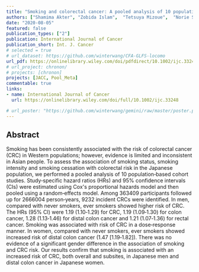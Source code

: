 ```yaml
---
title: "Smoking and colorectal cancer: A pooled analysis of 10 population‐based cohort studies in Japan"
authors: ["Shamima Akter", "Zobida Islam",  "Tetsuya Mizoue",  "Norie Sawada",  "Hikaru Ihira",  "Shoichiro Tsugane", "Yuriko N. Koyanagi",  "Hidemi Ito",  "**Chaochen Wang**",  "Akiko Tamakoshi",  "Keiko Wada",  "Chisato Nagata",  "Kenta Tanaka",  "Yuri Kitamura",  "Mai Utada",  "Kotaro Ozasa",  "Yumi Sugawara",  "Ichiro Tsuji",  "Taichi Shimazu",  "Keitaro Matsuo",  "Mariko Naito",  "Keitaro Tanaka",  "Manami Inoue"]
date: "2020-08-05"
featured: false
publication_types: ["2"]
publication: International Journal of Cancer
publication_short: Int. J. Cancer
# selected = true
# url_dataset: https://github.com/winterwang/CFA-GLFS-locomo
url_pdf: https://onlinelibrary.wiley.com/doi/pdfdirect/10.1002/ijc.33248?download=true
# url_project: chronon/
# projects: [chronon]
projects: [JACC, Pool_Meta]
commentable: true
links:
- name: International Journal of Cancer
  url: https://onlinelibrary.wiley.com/doi/full/10.1002/ijc.33248

# url_poster: "https://github.com/winterwang/gemini/raw/master/poster.pdf"
---
```



## Abstract

Smoking has been consistently associated with the risk of colorectal cancer (CRC) in Western populations; however, evidence is limited and inconsistent in Asian people. To assess the association of smoking status, smoking intensity and smoking cessation with colorectal risk in the Japanese population, we performed a pooled analysis of 10 population‐based cohort studies. Study‐specific hazard ratios (HRs) and 95% confidence intervals (CIs) were estimated using Cox's proportional hazards model and then pooled using a random‐effects model. Among 363409 participants followed up for 2666004 person‐years, 9232 incident CRCs were identified. In men, compared with never smokers, ever smokers showed higher risk of CRC. The HRs (95% CI) were 1.19 (1.10‐1.29) for CRC, 1.19 (1.09‐1.30) for colon cancer, 1.28 (1.13‐1.46) for distal colon cancer and 1.21 (1.07‐1.36) for rectal cancer. Smoking was associated with risk of CRC in a dose‐response manner. In women, compared with never smokers, ever smokers showed increased risk of distal colon cancer (1.47 [1.19‐1.82]). There was no evidence of a significant gender difference in the association of smoking and CRC risk. Our results confirm that smoking is associated with an increased risk of CRC, both overall and subsites, in Japanese men and distal colon cancer in Japanese women.